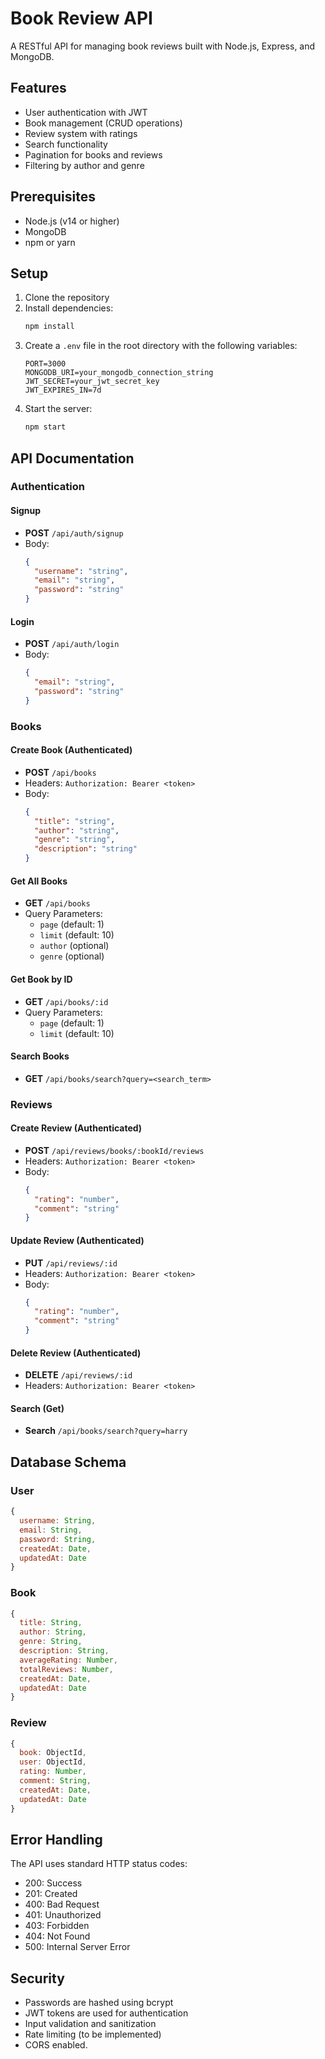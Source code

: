 # Book Review API

A RESTful API for managing book reviews built with Node.js, Express, and MongoDB.

## Features

- User authentication with JWT
- Book management (CRUD operations)
- Review system with ratings
- Search functionality
- Pagination for books and reviews
- Filtering by author and genre

## Prerequisites

- Node.js (v14 or higher)
- MongoDB
- npm or yarn

## Setup

1. Clone the repository
2. Install dependencies:
   ```bash
   npm install
   ```
3. Create a `.env` file in the root directory with the following variables:
   ```
   PORT=3000
   MONGODB_URI=your_mongodb_connection_string
   JWT_SECRET=your_jwt_secret_key
   JWT_EXPIRES_IN=7d
   ```
4. Start the server:
   ```bash
   npm start
   ```

## API Documentation

### Authentication

#### Signup
- **POST** `/api/auth/signup`
- Body:
  ```json
  {
    "username": "string",
    "email": "string",
    "password": "string"
  }
  ```

#### Login
- **POST** `/api/auth/login`
- Body:
  ```json
  {
    "email": "string",
    "password": "string"
  }
  ```

### Books

#### Create Book (Authenticated)
- **POST** `/api/books`
- Headers: `Authorization: Bearer <token>`
- Body:
  ```json
  {
    "title": "string",
    "author": "string",
    "genre": "string",
    "description": "string"
  }
  ```

#### Get All Books
- **GET** `/api/books`
- Query Parameters:
  - `page` (default: 1)
  - `limit` (default: 10)
  - `author` (optional)
  - `genre` (optional)

#### Get Book by ID
- **GET** `/api/books/:id`
- Query Parameters:
  - `page` (default: 1)
  - `limit` (default: 10)

#### Search Books
- **GET** `/api/books/search?query=<search_term>`

### Reviews

#### Create Review (Authenticated)
- **POST** `/api/reviews/books/:bookId/reviews`
- Headers: `Authorization: Bearer <token>`
- Body:
  ```json
  {
    "rating": "number",
    "comment": "string"
  }
  ```

#### Update Review (Authenticated)
- **PUT** `/api/reviews/:id`
- Headers: `Authorization: Bearer <token>`
- Body:
  ```json
  {
    "rating": "number",
    "comment": "string"
  }
  ```

#### Delete Review (Authenticated)
- **DELETE** `/api/reviews/:id`
- Headers: `Authorization: Bearer <token>`

#### Search  (Get)
- **Search** `/api/books/search?query=harry`

## Database Schema

### User
```javascript
{
  username: String,
  email: String,
  password: String,
  createdAt: Date,
  updatedAt: Date
}
```

### Book
```javascript
{
  title: String,
  author: String,
  genre: String,
  description: String,
  averageRating: Number,
  totalReviews: Number,
  createdAt: Date,
  updatedAt: Date
}
```

### Review
```javascript
{
  book: ObjectId,
  user: ObjectId,
  rating: Number,
  comment: String,
  createdAt: Date,
  updatedAt: Date
}
```

## Error Handling

The API uses standard HTTP status codes:
- 200: Success
- 201: Created
- 400: Bad Request
- 401: Unauthorized
- 403: Forbidden
- 404: Not Found
- 500: Internal Server Error

## Security

- Passwords are hashed using bcrypt
- JWT tokens are used for authentication
- Input validation and sanitization
- Rate limiting (to be implemented)
- CORS enabled. 
